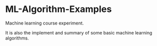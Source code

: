 # ML-Algorithm-Examples

Machine learning course experiment.

It is also the implement and summary of some basic machine learning algorithms.
